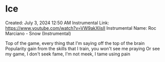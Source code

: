 # Ice

Created: July 3, 2024 12:50 AM
Instrumental Link: https://www.youtube.com/watch?v=VW9akXlislI
Instrumental Name: Roc Marciano - Snow (Instrumental)

Top of the game, every thing that I'm saying off the top of the brain
Popularity gain from the skills that I train, you won't see me praying
Or see my game, I don't seek fame, I'm not meek, I tame using pain